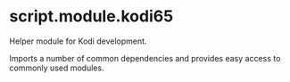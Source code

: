 # script.module.kodi65
Helper module for Kodi development.

Imports a number of common dependencies and provides easy access to commonly used modules.
